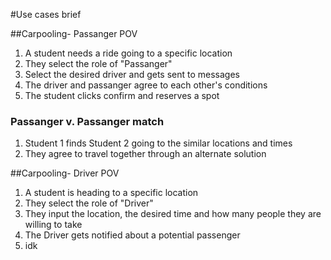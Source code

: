 #Use cases brief

##Carpooling- Passanger POV

1. A student needs a ride going to a specific location
2. They select the role of "Passanger"
3. Select the desired driver and gets sent to messages
4. The driver and passanger agree to each other's conditions
5. The student clicks confirm and reserves a spot

### Passanger v. Passanger match
1. Student 1 finds Student 2 going to the similar locations and times
2. They agree to travel together through an alternate solution






##Carpooling- Driver POV
1. A student is heading to a specific location
2. They select the role of "Driver"
3. They input the location, the desired time and how many people they are willing to take
4. The Driver gets notified about a potential passenger
5. idk